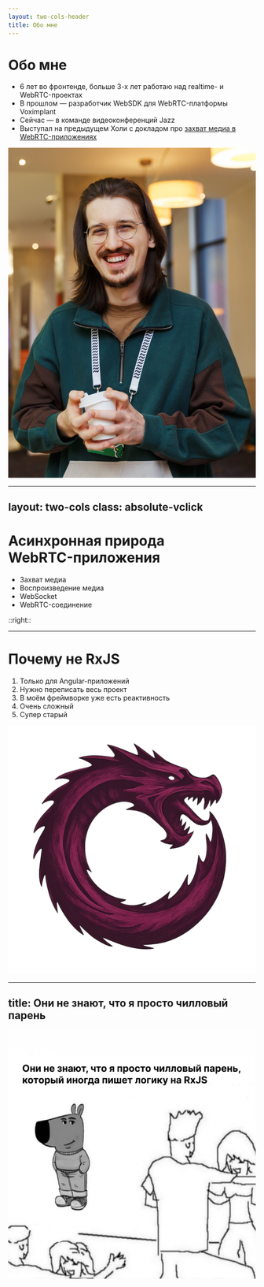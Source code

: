 ```yaml
---
layout: two-cols-header
title: Обо мне
---
```


<div class="grid grid-cols-2 gap-12"> 
  <div class="text">

  # Обо мне

  <v-clicks>

  - 6 лет во фронтенде, больше 3-х лет работаю над realtime- и WebRTC-проектах
  - В прошлом — разработчик WebSDK для WebRTC-платформы Voximplant
  - Сейчас — в команде видеоконференций Jazz
  - Выступал на предыдущем Холи с докладом про [захват медиа в WebRTC-приложениях](https://holyjs.ru/archive/2024%20Autumn/talks/7a73217c51984396b666b9c8d4df4a00)

  </v-clicks>

  </div>

  <div class="images">
    <ImageFrame class="max-h-120">
      <img src="../assets/about-me-photo.JPG">
    </ImageFrame>
  </div>
</div>

---
layout: two-cols
class: absolute-vclick
---

# Асинхронная природа <br> WebRTC-приложения

<v-clicks>

- Захват медиа
- Воспроизведение медиа
- WebSocket
- WebRTC-соединение

</v-clicks>

::right::

<div class="overflow-hidden flex justify-center items-center h-full">
  <SlidevVideo v-click="[1, 2]" autoplay muted loop>
    <source src="../assets/media-capture.mp4" />
  </SlidevVideo><SlidevVideo v-click="[2, 3]" autoplay muted loop>
    <source src="../assets/demo-jazz.mp4" />
  </SlidevVideo>
  <SlidevVideo class="-mt-1 h-full" v-click="[3, 4]" autoplay muted loop>
    <source src="../assets/websocket.mp4" />
  </SlidevVideo>
  <SlidevVideo v-click="[4, 5]" autoplay muted loop>
    <source src="../assets/webrtc.mp4" />
  </SlidevVideo>

</div>
<!--
TODO: Иллюстрации для каждого пункта
-->

---

# Почему не RxJS

<v-clicks>

1. Только для Angular-приложений
2. Нужно переписать весь проект
3. В моём фреймворке уже есть реактивность
4. Очень сложный
5. Супер старый

</v-clicks>

<ImageFrame v-click v-drag="[217,62,536,516]">
  <img src="../assets/rxjs-great-and-powerful.png">
</ImageFrame>

<!--
Когда я слышал об RxJS, я даже его особо не рассматривал как инструмент, который я могу использовать в своих приложениях.

Много булетов
-->

---
title: Они не знают, что я просто чилловый парень
---

<ImageFrame>
  <img src="../assets/they-dont-know.png">
</ImageFrame>

<!--
  И в этом докладе я хочу поделиться почти двухлетним опытом использования RxJS в проекте на Реакте. И моя мотивация в этом докладе рассказать про то, как можно интегрировать RxJS в приложении на других фреймворках.
-->
